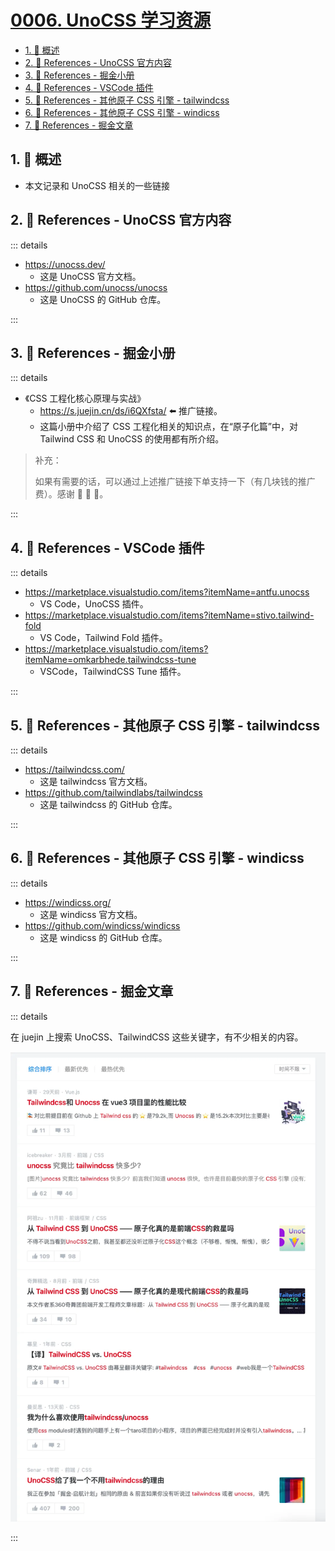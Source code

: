 # [0006. UnoCSS 学习资源](https://github.com/tnotesjs/TNotes.vite/tree/main/notes/0006.%20UnoCSS%20%E5%AD%A6%E4%B9%A0%E8%B5%84%E6%BA%90)

<!-- region:toc -->

- [1. 📝 概述](#1--概述)
- [2. 🔗 References - UnoCSS 官方内容](#2--references---unocss-官方内容)
- [3. 🔗 References - 掘金小册](#3--references---掘金小册)
- [4. 🔗 References - VSCode 插件](#4--references---vscode-插件)
- [5. 🔗 References - 其他原子 CSS 引擎 - tailwindcss](#5--references---其他原子-css-引擎---tailwindcss)
- [6. 🔗 References - 其他原子 CSS 引擎 - windicss](#6--references---其他原子-css-引擎---windicss)
- [7. 🔗 References - 掘金文章](#7--references---掘金文章)

<!-- endregion:toc -->

## 1. 📝 概述

- 本文记录和 UnoCSS 相关的一些链接

## 2. 🔗 References - UnoCSS 官方内容

::: details

- https://unocss.dev/
  - 这是 UnoCSS 官方文档。
- https://github.com/unocss/unocss
  - 这是 UnoCSS 的 GitHub 仓库。

:::

## 3. 🔗 References - 掘金小册

::: details

- 《CSS 工程化核心原理与实战》
  - https://s.juejin.cn/ds/i6QXfsta/ ⬅️ 推广链接。
  - 这篇小册中介绍了 CSS 工程化相关的知识点，在“原子化篇”中，对 Tailwind CSS 和 UnoCSS 的使用都有所介绍。

> 补充：
>
> 如果有需要的话，可以通过上述推广链接下单支持一下（有几块钱的推广费）。感谢 🙏 🙏 🙏。

:::

## 4. 🔗 References - VSCode 插件

::: details

- https://marketplace.visualstudio.com/items?itemName=antfu.unocss
  - VS Code，UnoCSS 插件。
- https://marketplace.visualstudio.com/items?itemName=stivo.tailwind-fold
  - VS Code，Tailwind Fold 插件。
- https://marketplace.visualstudio.com/items?itemName=omkarbhede.tailwindcss-tune
  - VSCode，TailwindCSS Tune 插件。

:::

## 5. 🔗 References - 其他原子 CSS 引擎 - tailwindcss

::: details

- https://tailwindcss.com/
  - 这是 tailwindcss 官方文档。
- https://github.com/tailwindlabs/tailwindcss
  - 这是 tailwindcss 的 GitHub 仓库。

:::

## 6. 🔗 References - 其他原子 CSS 引擎 - windicss

::: details

- https://windicss.org/
  - 这是 windicss 官方文档。
- https://github.com/windicss/windicss
  - 这是 windicss 的 GitHub 仓库。

:::

## 7. 🔗 References - 掘金文章

::: details

在 juejin 上搜索 UnoCSS、TailwindCSS 这些关键字，有不少相关的内容。

![](assets/2024-10-18-14-13-06.png)

:::

